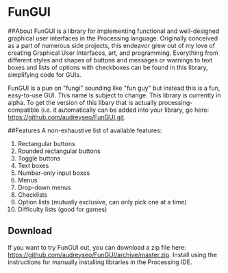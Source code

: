 # FunGUI
##About
FunGUI is a library for implementing functional and well-designed graphical user interfaces in the Processing language. Originally conceived as a part of numerous side projects, this endeavor grew out of my love of creating Graphical User Interfaces, art, and programming. Everything from different styles and shapes of buttons and messages or warnings to text boxes and lists of options with checkboxes can be found in this library, simplifying code for GUIs.

FunGUI is a pun on "fungi" sounding like "fun guy" but instead this is a fun, easy-to-use GUI. This name is subject to change. This library is currently in alpha. To get the version of this libary that is actually processing-compatible (i.e. it automatically can be added into your library, go here: https://github.com/audreyseo/FunGUI.git.

##Features
A non-exhaustive list of available features:<br>
1. Rectangular buttons<br>
2. Rounded rectangular buttons<br>
3. Toggle buttons<br>
4. Text boxes<br>
5. Number-only input boxes<br>
6. Menus<br>
7. Drop-down menus<br>
8. Checklists<br>
9. Option lists (mutually exclusive, can only pick one at a time)<br>
10. Difficulty lists (good for games)<br>

## Download
If you want to try FunGUI out, you can download a zip file here: https://github.com/audreyseo/FunGUI/archive/master.zip. Install using the instructions for manually installing libraries in the Processing IDE.
